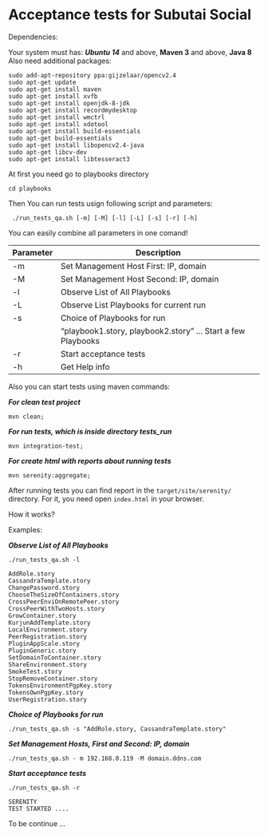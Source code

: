 Acceptance tests for Subutai Social
===================================
Dependencies:

Your system must has: ***Ubuntu 14*** and above, **Maven 3** and above, **Java 8**  
Also need additional packages:

```
sudo add-apt-repository ppa:gijzelaar/opencv2.4
sudo apt-get update
sudo apt-get install maven
sudo apt-get install xvfb
sudo apt-get install openjdk-8-jdk
sudo apt-get install recordmydesktop
sudo apt-get install wmctrl
sudo apt-get install xdotool
sudo apt-get install build-essentials
sudo apt-get build-essentials
sudo apt-get install libopencv2.4-java
sudo apt-get libcv-dev
sudo apt-get install libtesseract3 
```

At first you need go to playbooks directory

``` cd playbooks ```

Then You can run tests usign following script and parameters:

``` ./run_tests_qa.sh [-m] [-M] [-l] [-L] [-s] [-r] [-h]```

You can easily combine all parameters in one comand!

Parameter       | Description 
----------------|----------------------
-m              | Set Management Host First:  IP, domain
-M              | Set Management Host Second: IP, domain
-l              | Observe List of All Playbooks
-L              | Observe List Playbooks for current run
-s              | Choice of Playbooks for run
                | “playbook1.story, playbook2.story” ...  Start a few Playbooks
-r              | Start acceptance tests
-h              | Get Help info

Also you can start tests using maven commands:

***For clean test project***
``` 
mvn clean;  
``` 
***For run tests, which is inside directory tests_run***
```
mvn integration-test; 
```

***For create html with reports about running tests***
```
mvn serenity:aggregate;  
```

After running tests you can find report in the ```target/site/serenity/``` directory.
For it, you need open ```index.html``` in your browser.

How it works?

Examples:

***Observe List of All Playbooks***
``` 
./run_tests_qa.sh -l 

AddRole.story
CassandraTemplate.story
ChangePassword.story
ChooseTheSizeOfContainers.story
CrossPeerEnviOnRemotePeer.story
CrossPeerWithTwoHosts.story
GrowContainer.story
KurjunAddTemplate.story
LocalEnvironment.story
PeerRegistration.story
PluginAppScale.story
PluginGeneric.story
SetDomainToContainer.story
ShareEnvironment.story
SmokeTest.story
StopRemoveContainer.story
TokensEnvironmentPgpKey.story
TokensOwnPgpKey.story
UserRegistration.story
```
***Choice of Playbooks for run***
```
./run_tests_qa.sh -s "AddRole.story, CassandraTemplate.story"
```
***Set Management Hosts, First and Second:  IP, domain***
```
./run_tests_qa.sh - m 192.168.0.119 -M domain.ddns.com
```
***Start acceptance tests***
```
./run_tests_qa.sh -r

SERENITY 
TEST STARTED ....
```
To be continue ...
